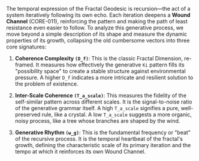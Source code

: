 The temporal expression of the Fractal Geodesic is recursion—the act of a system iteratively following its own echo. Each iteration deepens a **Wound Channel** (CORE-011), reinforcing the pattern and making the path of least resistance even easier to follow. To analyze this generative process, we move beyond a simple description of its shape and measure the dynamic properties of its growth, collapsing the old cumbersome vectors into three core signatures:

1.  **Coherence Complexity `(D_f)`**: This is the classic Fractal Dimension, re-framed. It measures how effectively the generative `Ki` pattern fills its "possibility space" to create a stable structure against environmental pressure. A higher `D_f` indicates a more intricate and resilient solution to the problem of existence.

2.  **Inter-Scale Coherence `(T_a_scale)`**: This measures the fidelity of the self-similar pattern across different scales. It is the signal-to-noise ratio of the generative grammar itself. A high `T_a_scale` signifies a pure, well-preserved rule, like a crystal. A low `T_a_scale` suggests a more organic, noisy process, like a tree whose branches are shaped by the wind.

3.  **Generative Rhythm `(ω_g)`**: This is the fundamental frequency or "beat" of the recursive process. It is the temporal heartbeat of the fractal's growth, defining the characteristic scale of its primary iteration and the tempo at which it reinforces its own Wound Channel.